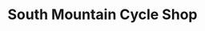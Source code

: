 ---
title: "South Mountain Cycle Shop"
url: /dillsburg/south-mountain-cycle-shop/
shop: Motorrad
---